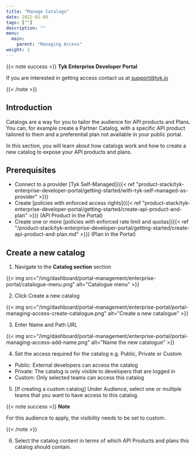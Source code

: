 ```yaml
---
title: "Manage Catalogs"
date: 2022-02-09
tags: [""]
description: ""
menu:
  main:
    parent: "Managing Access"
weight: 1
---
```


{{< note success >}}
**Tyk Enterprise Developer Portal**

If you are interested in getting access contact us at [support@tyk.io](<mailto:support@tyk.io?subject=Tyk Enterprise Portal Beta>)

{{< /note >}}

## Introduction

Catalogs are a way for you to tailor the audience for API products and Plans. You can, for example create a Partner Catalog, with a specific API product tailored to them and a preferential plan not available in your public portal.

In this section, you will learn about how catalogs work and how to create a new catalog to expose your API products and plans.

## Prerequisites

- Connect to a provider [Tyk Self-Managed]({{< ref "product-stack/tyk-enterprise-developer-portal/getting-started/with-tyk-self-managed-as-provider" >}})
- Create [policies with enforced access rights]({{< ref "product-stack/tyk-enterprise-developer-portal/getting-started/create-api-product-and-plan" >}}) (API Product in the Portal)
- Create one or more [policies with enforced rate limit and quotas]({{< ref "/product-stack/tyk-enterprise-developer-portal/getting-started/create-api-product-and-plan.md" >}}) (Plan in the Portal)

## Create a new catalog

1. Navigate to the **Catalog section** section

{{< img src="/img/dashboard/portal-management/enterprise-portal/catalogue-menu.png" alt="Catalogue menu" >}}

2. Click Create a new catalog

{{< img src="/img/dashboard/portal-management/enterprise-portal/portal-managing-access-create-catalogue.png" alt="Create a new catalogue" >}}

3. Enter Name and Path URL

{{< img src="/img/dashboard/portal-management/enterprise-portal/portal-managing-access-add-name.png" alt="Name the new catalogue" >}}

4. Set the access required for the catalog e.g. Public, Private or Custom

- Public: External developers can access the catalog
- Private: The catalog is only visible to developers that are logged in
- Custom: Only selected teams can access this catalog

5.  [If creating a custom catalog] Under Audience, select one or multiple teams that you want to have access to this catalog.

{{< note success >}}
**Note**

For this audience to apply, the visibility needs to be set to custom.

{{< /note >}}

6. Select the catalog content in terms of which API Products and plans this catalog should contain.

